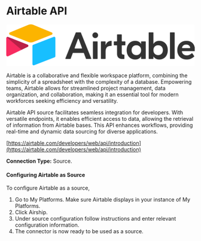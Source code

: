 # Airtable API

![](<.gitbook/assets/image (63).png>)

Airtable is a collaborative and flexible workspace platform, combining the simplicity of a spreadsheet with the complexity of a database. Empowering teams, Airtable allows for streamlined project management, data organization, and collaboration, making it an essential tool for modern workforces seeking efficiency and versatility.

Airtable API source facilitates seamless integration for developers. With versatile endpoints, it enables efficient access to data, allowing the retrieval of information from Airtable bases. This API enhances workflows, providing real-time and dynamic data sourcing for diverse applications.

[https://airtable.com/developers/web/api/introduction](https://airtable.com/developers/web/api/introduction)

**Connection Type:** Source.

#### Configuring Airtable as Source

To configure Airtable as a source,

1. Go to My Platforms. Make sure Airtable displays in your instance of My Platforms.
2. Click Airship.
3. Under source configuration follow instructions and enter relevant configuration information.
4. The connector is now ready to be used as a source.

